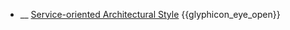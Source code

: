 * __ [Service-oriented Architectural Style]({{baseUrl}}/architecture/architecturalStyles/serviceOriented) <trigger for="pop:architecturalStyles-serviceOriented-preview">{{glyphicon_eye_open}}</trigger>

<popover id="pop:architecturalStyles-serviceOriented-preview" title="{{glyphicon_eye_open}} Service-oriented Architectural Style" placement="right">
  <div slot="content">
    <include src=".\preview.md" />
  </div>
</popover>
